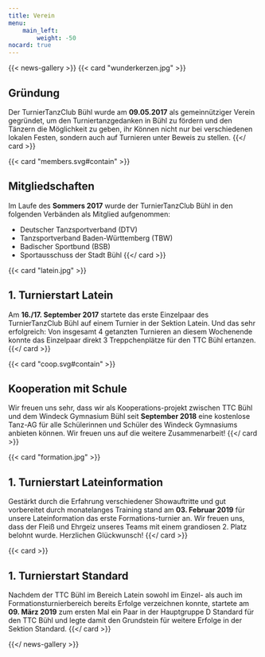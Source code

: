 ```yaml
---
title: Verein
menu:
    main_left:
        weight: -50
nocard: true
---
```


{{< news-gallery >}}
{{< card "wunderkerzen.jpg" >}}
## Gründung

Der TurnierTanzClub Bühl wurde am **09.05.2017** als gemeinnütziger Verein gegründet, um den Turniertanzgedanken in Bühl zu fördern und den Tänzern die Möglichkeit zu geben, ihr Können nicht nur bei verschiedenen lokalen Festen, sondern auch auf Turnieren unter Beweis zu stellen.
{{</ card >}}

{{< card "members.svg#contain" >}}
## Mitgliedschaften

Im Laufe des **Sommers 2017** wurde der TurnierTanzClub Bühl in den folgenden Verbänden als Mitglied aufgenommen:

- Deutscher Tanzsportverband (DTV)
- Tanzsportverband Baden-Württemberg (TBW)
- Badischer Sportbund (BSB)
- Sportausschuss der Stadt Bühl
{{</ card >}}

{{< card "latein.jpg" >}}
## 1. Turnierstart Latein

Am **16./17. September 2017** startete das erste Einzelpaar des TurnierTanzClub Bühl auf einem Turnier in der Sektion Latein. 
Und das sehr erfolgreich: Von insgesamt 4 getanzten Turnieren an diesem Wochenende konnte das Einzelpaar direkt 3 Treppchenplätze für den TTC Bühl ertanzen. 
{{</ card >}}

{{< card "coop.svg#contain" >}}
## Kooperation mit Schule

Wir freuen uns sehr, dass wir als Kooperations-projekt zwischen TTC Bühl und dem Windeck Gymnasium Bühl seit **September 2018** eine kostenlose Tanz-AG für alle Schülerinnen und Schüler des Windeck Gymnasiums anbieten können. Wir freuen uns auf die weitere Zusammenarbeit!
{{</ card >}}

{{< card "formation.jpg" >}}
## 1. Turnierstart Lateinformation

Gestärkt durch die Erfahrung verschiedener Showauftritte und gut vorbereitet durch monatelanges Training stand am **03. Februar 2019** für unsere Lateinformation das erste Formations-turnier an. Wir freuen uns, dass der Fleiß und Ehrgeiz unseres Teams mit einem grandiosen 2. Platz belohnt wurde. Herzlichen Glückwunsch!
{{</ card >}}

{{< card >}}
## 1. Turnierstart Standard

Nachdem der TTC Bühl im Bereich Latein sowohl im Einzel- als auch im Formationsturnierbereich bereits Erfolge verzeichnen konnte,  startete am **09. März 2019** zum ersten Mal ein Paar in der Hauptgruppe D Standard für den TTC Bühl und legte damit den Grundstein für weitere Erfolge in der Sektion Standard.
{{</ card >}}

{{</ news-gallery >}}